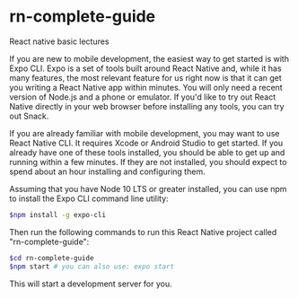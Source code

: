 # rn-complete-guide
React native basic lectures 

If you are new to mobile development, the easiest way to get started is with Expo CLI. Expo is a set of tools built around React Native and, while it has many features, the most relevant feature for us right now is that it can get you writing a React Native app within minutes. You will only need a recent version of Node.js and a phone or emulator. If you'd like to try out React Native directly in your web browser before installing any tools, you can try out Snack.

If you are already familiar with mobile development, you may want to use React Native CLI. It requires Xcode or Android Studio to get started. If you already have one of these tools installed, you should be able to get up and running within a few minutes. If they are not installed, you should expect to spend about an hour installing and configuring them.

Assuming that you have Node 10 LTS or greater installed, you can use npm to install the Expo CLI command line utility:

```bash
$npm install -g expo-cli
```

Then run the following commands to run this React Native project called "rn-complete-guide":

```bash
$cd rn-complete-guide
$npm start # you can also use: expo start
```

This will start a development server for you.
